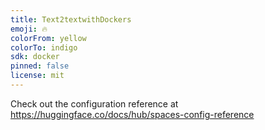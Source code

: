 ```yaml
---
title: Text2textwithDockers
emoji: 🔥
colorFrom: yellow
colorTo: indigo
sdk: docker
pinned: false
license: mit
---
```


Check out the configuration reference at https://huggingface.co/docs/hub/spaces-config-reference
